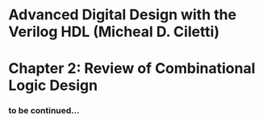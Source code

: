 # Advanced Digital Design with the Verilog HDL (Micheal D. Ciletti)
# Chapter 2: Review of Combinational Logic Design



### to be continued...
